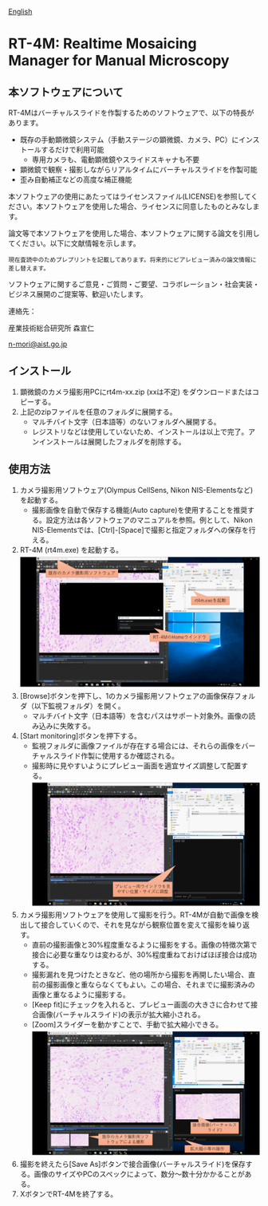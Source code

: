 [English](README.md)
# RT-4M: Realtime Mosaicing Manager for Manual Microscopy
## 本ソフトウェアについて
RT-4Mはバーチャルスライドを作製するためのソフトウェアで、以下の特長があります。
- 既存の手動顕微鏡システム（手動ステージの顕微鏡、カメラ、PC）にインストールするだけで利用可能
  - 専用カメラも、電動顕微鏡やスライドスキャナも不要
- 顕微鏡で観察・撮影しながらリアルタイムにバーチャルスライドを作製可能
- 歪み自動補正などの高度な補正機能

本ソフトウェアの使用にあたってはライセンスファイル(LICENSE)を参照してください。本ソフトウェアを使用した場合、ライセンスに同意したものとみなします。

論文等で本ソフトウェアを使用した場合、本ソフトウェアに関する論文を引用してください。以下に文献情報を示します。
```
現在査読中のためプレプリントを記載してあります。将来的にピアレビュー済みの論文情報に差し替えます。
```

ソフトウェアに関するご意見・ご質問・ご要望、コラボレーション・社会実装・ビジネス展開のご提案等、歓迎いたします。

連絡先：

産業技術総合研究所 森宣仁

n-mori@aist.go.jp


## インストール
1. 顕微鏡のカメラ撮影用PCにrt4m-xx.zip (xxは不定) をダウンロードまたはコピーする。
2. 上記のzipファイルを任意のフォルダに展開する。
   - マルチバイト文字（日本語等）のないフォルダへ展開する。
   - レジストリなどは使用していないため、インストールは以上で完了。アンインストールは展開したフォルダを削除する。

## 使用方法
1. カメラ撮影用ソフトウェア(Olympus CellSens, Nikon NIS-Elementsなど)を起動する。
   - 撮影画像を自動で保存する機能(Auto capture)を使用することを推奨する。設定方法は各ソフトウェアのマニュアルを参照。例として、Nikon NIS-Elementsでは、[Ctrl]-[Space]で撮影と指定フォルダへの保存を行える。
2. RT-4M (rt4m.exe) を起動する。
   ![img1](https://github.com/mori-nobuhito/rt4m-pub/blob/main/readmedata/1jp.PNG)
3. [Browse]ボタンを押下し、1のカメラ撮影用ソフトウェアの画像保存フォルダ（以下監視フォルダ）を開く。
   - マルチバイト文字（日本語等）を含むパスはサポート対象外。画像の読み込みに失敗する。
4. [Start monitoring]ボタンを押下する。
   - 監視フォルダに画像ファイルが存在する場合には、それらの画像をバーチャルスライド作製に使用するか確認される。
   - 撮影時に見やすいようにプレビュー画面を適宜サイズ調整して配置する。
   ![img2](https://github.com/mori-nobuhito/rt4m-pub/blob/main/readmedata/2jp.PNG)
5. カメラ撮影用ソフトウェアを使用して撮影を行う。RT-4Mが自動で画像を検出して接合していくので、それを見ながら観察位置を変えて撮影を繰り返す。
   - 直前の撮影画像と30%程度重なるように撮影をする。画像の特徴次第で接合に必要な重なりは変わるが、30%程度重ねておけばほぼ接合は成功する。
   - 撮影漏れを見つけたときなど、他の場所から撮影を再開したい場合、直前の撮影画像と重ならなくてもよい。この場合、それまでに撮影済みの画像と重なるように撮影する。
   - [Keep fit]にチェックを入れると、プレビュー画面の大きさに合わせて接合画像(バーチャルスライド)の表示が拡大縮小される。
   - [Zoom]スライダーを動かすことで、手動で拡大縮小できる。
   ![img3](https://github.com/mori-nobuhito/rt4m-pub/blob/main/readmedata/3jp.PNG)
6. 撮影を終えたら[Save As]ボタンで接合画像(バーチャルスライド)を保存する。画像のサイズやPCのスペックによって、数分～数十分かかることがある。
7. XボタンでRT-4Mを終了する。
